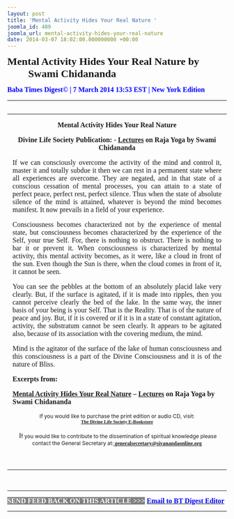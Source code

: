 ```yaml
---
layout: post
title: 'Mental Activity Hides Your Real Nature '
joomla_id: 489
joomla_url: mental-activity-hides-your-real-nature
date: 2014-03-07 18:02:00.000000000 +00:00
---
```

<p style="margin-left: 0.5in; text-indent: -0.5in;"><span style="font-size: 18pt; font-family: book antiqua,palatino;"><strong><strong><span style="line-height: 115%;">Mental Activity Hides Your Real Nature by Swami Chidananda</span></strong></strong></span></p>
<p style="text-align: justify;"><strong><span style="font-family: book antiqua,palatino; font-size: 12pt; color: #3366ff;"><span style="line-height: 115%;"><span style="color: #0000ff;">Baba Times Digest© | 7 March 2014 13:53 EST | New York Edition</span><br /></span></span></strong></p>
<hr />
<div>
<table align="left" cellpadding="0" cellspacing="0" vspace="0" hspace="0">
<tbody>
<tr>
<td style="padding: 0in 9pt;" align="left" valign="top">
<p style="text-align: center;" align="center"><span style="font-size: 12pt; font-family: book antiqua,palatino;"><strong>Mental Activity Hides Your Real Nature</strong></span></p>
<p style="text-align: center;" align="center"><span style="font-size: 12pt; font-family: book antiqua,palatino;"><strong>Divine Life Society Publication: - </strong><a href="http://www.dlshq.org/download/bgita.htm#_VPID_12"><strong>Lectures</strong></a><strong> on Raja Yoga</strong><strong> by Swami Chidananda</strong></span></p>
<p style="text-align: justify;"><span style="font-size: 12pt; font-family: book antiqua,palatino;">If we can consciously overcome the activity of the mind and control it, master it and totally subdue it then we can rest in a permanent state where all experiences are overcome. They are negated, and in that state of a conscious cessation of mental processes, you can attain to a state of perfect peace, perfect rest, perfect silence. Thus when the state of absolute silence of the mind is attained, whatever is beyond the mind becomes manifest. It now prevails in a field of your experience.</span></p>
<p style="text-align: justify;"><span style="font-size: 12pt; font-family: book antiqua,palatino;">Consciousness becomes characterized not by the experience of mental state, but consciousness becomes characterized by the experience of the Self, your true Self. For, there is nothing to obstruct. There is nothing to bar it or prevent it. When consciousness is characterized by mental activity, this mental activity becomes, as it were, like a cloud in front of the sun. Even though the Sun is there, when the cloud comes in front of it, it cannot be seen.</span></p>
<p style="text-align: justify;"><span style="font-size: 12pt; font-family: book antiqua,palatino;">You can see the pebbles at the bottom of an absolutely placid lake very clearly. But, if the surface is agitated, if it is made into ripples, then you cannot perceive clearly the bed of the lake. In the same way, the inner basis of your being is your Self. That is the Reality. That is of the nature of peace and joy. But, if it is covered or if it is in a state of constant agitation, activity, the substratum cannot be seen clearly. It appears to be agitated also, because of its association with the covering medium, the mind.</span></p>
<p style="text-align: justify;"><span style="font-size: 12pt; font-family: book antiqua,palatino;">Mind is the agitator of the surface of the lake of human consciousness and this consciousness is a part of the Divine Consciousness and it is of the nature of Bliss.</span></p>
<p><span style="font-size: 12pt; font-family: book antiqua,palatino;"><strong>Excerpts from:</strong></span></p>
<p><span style="font-size: 12pt; font-family: book antiqua,palatino;"><a href="http://www.dlshq.org/download/rajayogalectures.pdf"><strong>Mental Activity Hides Your Real Nature</strong></a><strong> – </strong><a href="http://www.dlshq.org/download/bgita.htm#_VPID_12"><strong>Lectures</strong></a><strong> on Raja Yoga</strong><strong> by Swami Chidananda</strong></span></p>
<p style="text-align: center;" align="center"><span style="font-size: 9pt;">If you would like to purchase the print edition or audio CD, visit:</span> <br /> <strong><span style="font-family: 'Arial Narrow','sans-serif'; font-size: 8pt;"><a href="http://www.dlshq.org/cgi-bin/store/commerce.cgi?category=krishnananda&amp;cart_id=1394930528.401">The Divine Life Society E-Bookstore</a></span></strong></p>
<p style="text-align: center;" align="center">&nbsp;I<span style="font-size: 9pt;">f you would like to contribute to the dissemination of spiritual knowledge please contact the General Secretary at:</span><strong><span style="font-family: 'Calibri','sans-serif'; font-size: 9pt; line-height: 115%;"><a href="mailto:generalsecretary@sivanandaonline.org"> </a><a href="mailto:generalsecretary@sivanandaonline.org">generalsecretary@sivanandaonline.org</a></span></strong></p>
<p>&nbsp;</p>
</td>
</tr>
</tbody>
</table>
</div>
<p>&nbsp;</p>
<hr />
<p><span style="font-family: book antiqua,palatino; font-size: 12pt;"><span style="color: #0000ff;"><span style="color: #0000ff;"><span style="font-size: 11pt; line-height: 115%; font-family: 'Book Antiqua','serif';"><strong><span style="font-family: book antiqua,palatino; font-size: 12pt; color: #3366ff;"><span style="line-height: 115%;"><span style="color: #000000;"><span style="background-color: #808080; color: #ffffff;">SEND FEED BACK ON THIS ARTICLE &gt;&gt;&gt;</span> <a href="mailto:thebabatimes@gmail.com"><span style="color: #0000ff;"><span style="color: #0000ff;">Email to BT Digest Editor</span></span></a><br /></span></span></span></strong></span></span></span></span></p>
<hr />
<p>&nbsp;</p>
